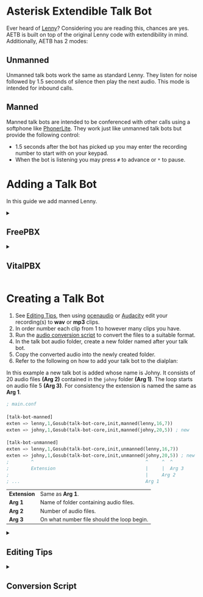 # Asterisk Extendible Talk Bot

Ever heard of [Lenny](<https://en.wikipedia.org/wiki/Lenny_(bot)>)? Considering you are reading this, chances are yes. AETB is built on top of the original Lenny code with extendibility in mind. Additionally, AETB has 2 modes:

## Unmanned

Unmanned talk bots work the same as standard Lenny. They listen for noise followed by 1.5 seconds of silence then play the next audio. This mode is intended for inbound calls.

## Manned

Manned talk bots are intended to be conferenced with other calls using a softphone like [PhonerLite](http://www.phonerlite.de/download_en.htm). They work just like unmanned talk bots but provide the following control:

-   1.5 seconds after the bot has picked up you may enter the recording number to start with on your keypad.
-   When the bot is listening you may press `#` to advance or `*` to pause.

# Adding a Talk Bot

In this guide we add manned Lenny.

<details>
<summary><h2>FreePBX</h2></summary>

1. FTP into your PBX.
2. Under `/var/lib/asterisk/sounds/` create a folder named `talk-bot`.
3. Copy the files from `audio` into the `talk-bot` folder.
4. Go to **Admin** > **Config Edit**, then copy the contents of `main.conf` into `extensions_custom.conf`. Remember to save.  
   ![Config Edit](screenshots/freepbx_config_edit.png)
5. Create a custom destination with the target set to `talk-bot-manned,lenny,1`  
   ![Custom Destination](screenshots/freepbx_custom_destination.png)
6. Create a virtual extension.  
   ![Create Extension](screenshots/freepbx_create_virtual_extension.png)
7. Under **Advanced** > **Optional Destinations** set **Not Reachable** to the custom destination you created.  
   ![Set Optional Destination](screenshots/freepbx_set_optional_destination.png)
8. Save & Apply Config. Then give the extension a call.

</details>

<details>
<summary><h2>VitalPBX</h2></summary>

1. FTP into your PBX.
2. Under `/var/lib/asterisk/sounds/` create a folder named `talk-bot`.
3. Copy the files from `audio` into the `talk-bot` folder.
4. Copy the contents of `main.conf` into `/etc/asterisk/vitalpbx/extensions__90-talk-bot.conf`.
5. Create a Custom Context with the destination set to hangup.
   ![Custom Context](screenshots/vitalpbx_custom_contexts.png)
6. Create a Custom Application with the destination set to your Custom Context.
   ![Custom Application](screenshots/vitalpbx_custom_applications.png)
7. Update & Apply Config. Then give the application a call.

</details>

# Creating a Talk Bot

1. See [Editing Tips](#editing-tips), then using [ocenaudio](https://www.ocenaudio.com/) or [Audacity](https://www.audacityteam.org/) edit your recording(s) to **wav** or **mp3** clips.
2. In order number each clip from 1 to however many clips you have.
3. Run the [audio conversion script](#conversion-script) to convert the files to a suitable format.
4. In the talk bot audio folder, create a new folder named after your talk bot.
5. Copy the converted audio into the newly created folder.
6. Refer to the following on how to add your talk bot to the dialplan:

In this example a new talk bot is added whose name is Johny. It consists of 20 audio files **(Arg 2)** contained in the `johny` folder **(Arg 1)**. The loop starts on audio file 5 **(Arg 3)**. For consistency the extension is named the same as **Arg 1**.

```lisp
; main.conf

[talk-bot-manned]
exten => lenny,1,Gosub(talk-bot-core,init,manned(lenny,16,7))
exten => johny,1,Gosub(talk-bot-core,init,manned(johny,20,5)) ; new

[talk-bot-unmanned]
exten => lenny,1,Gosub(talk-bot-core,init,unmanned(lenny,16,7))
exten => johny,1,Gosub(talk-bot-core,init,unmanned(johny,20,5)) ; new
;        ^                                         ^     ^  ^
;        Extension                                 |     |  Arg 3
;                                                  |     Arg 2
; ...                                              Arg 1
```

|               |                                            |
| ------------- | ------------------------------------------ |
| **Extension** | Same as **Arg 1**.                         |
| **Arg 1**     | Name of folder containing audio files.     |
| **Arg 2**     | Number of audio files.                     |
| **Arg 3**     | On what number file should the loop begin. |

<details>
<summary><h2>Editing Tips</h2></summary>

-   At a minimum you should have around 15+ audio clips per talk bot.
-   Clips should be a sentence or two. Avoid using single word clips, especially in succession to each other.
-   Clips should be ambiguous and engaging. Questions should be open-ended and accusations broad.

</details>

<details>
<summary><h2>Conversion Script</h2></summary>

This script will convert **mp3** and **wav** files to raw audio files suitable for Asterisk (8kHz mono G.711u). You will need [FFmpeg](https://ffmpeg.org/) installed. You can then run the script in the same folder as the files you want to convert.

### Linux

```bash
output="converted"
mkdir -p $output
for file in *.mp3 *.wav; do
  name="$output/${file%.${file##*.}}.ulaw"
  ffmpeg -i "$file" -ar 8000 -ac 1 -acodec pcm_mulaw -f mulaw "$name";
done
```

### Windows

```powershell
$output = "converted"
New-Item -Path $output -ItemType Directory -Force
Get-ChildItem | where {$_.extension -in ".mp3",".wav"} | ForEach-Object {
    $name = "$output/$($_.BaseName).ulaw"
    & ffmpeg -i $_.Name -ar 8000 -ac 1 -acodec pcm_mulaw -f mulaw $name
}
```

</details>

<!--
# TODO

-   Make recordings playable in the CDR.

# Sources

-   https://github.com/VitalPBX/Telemarketers-with-Lenny
-   https://computersnstuffwaco.com/how-to-troll-telemarketers-with-lenny
-->

